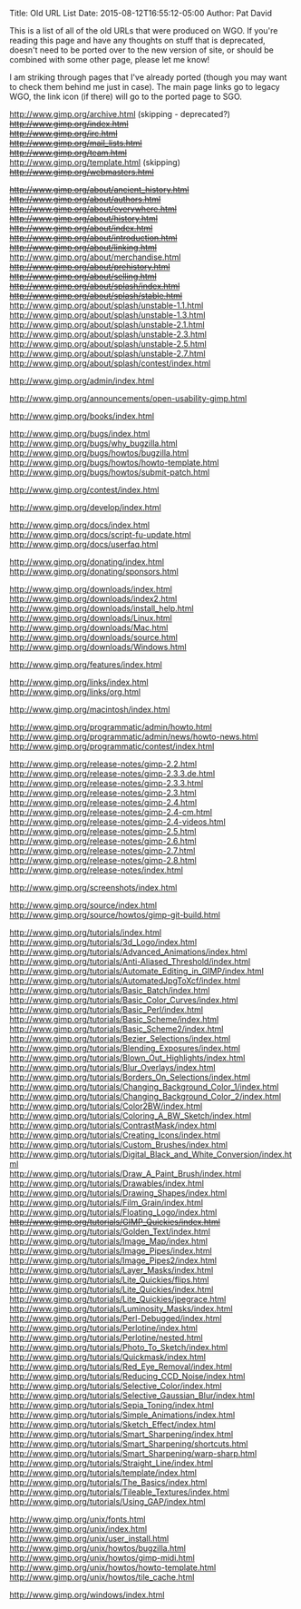 Title: Old URL List
Date: 2015-08-12T16:55:12-05:00
Author: Pat David

This is a list of all of the old URLs that were produced on WGO.
If you're reading this page and have any thoughts on stuff that is deprecated, 
doesn't need to be ported over to the new version of site, 
or should be combined with some other page, please let me know!

I am striking through pages that I've already ported (though you may want to check them behind me just in case).
The main page links go to legacy WGO, the link icon (if there) will go to the ported page to SGO.

<http://www.gimp.org/archive.html> (skipping - deprecated?) 
<del><http://www.gimp.org/index.html></del> [<i class="fa fa-link"></i>](/index.html)  
<del><http://www.gimp.org/irc.html></del> [<i class="fa fa-link"></i>](/irc.html)   
<del><http://www.gimp.org/mail_lists.html></del> [<i class="fa fa-link"></i>](/mail_lists.html)   
<del><http://www.gimp.org/team.html></del> [<i class="fa fa-link"></i>](/team.html)   
<http://www.gimp.org/template.html> (skipping)  
<del><http://www.gimp.org/webmasters.html></del> [<i class="fa fa-link"></i>](/webmasters.html)  

<del><http://www.gimp.org/about/ancient_history.html></del> [<i class="fa fa-link"></i>](/about/ancient_history.html)  
<del><http://www.gimp.org/about/authors.html></del> [<i class="fa fa-link"></i>](/about/authors.html)  
<del><http://www.gimp.org/about/everywhere.html></del> [<i class="fa fa-link"></i>](/about/everywhere.html)  
<del><http://www.gimp.org/about/history.html></del> [<i class="fa fa-link"></i>](/about/history.html)  
<del><http://www.gimp.org/about/index.html></del> [<i class="fa fa-link"></i>](/about/index.html)  
<del><http://www.gimp.org/about/introduction.html></del> [<i class="fa fa-link"></i>](/about/introduction.html)  
<del><http://www.gimp.org/about/linking.html></del> [<i class="fa fa-link"></i>](/about/linking.html)  
<http://www.gimp.org/about/merchandise.html>  
<del><http://www.gimp.org/about/prehistory.html></del> [<i class="fa fa-link"></i>](/about/prehistory.html)  
<del><http://www.gimp.org/about/selling.html></del> [<i class="fa fa-link"></i>]({filename}../selling.md)  
<del><http://www.gimp.org/about/splash/index.html></del> [<i class="fa fa-link"></i>]({filename}../splash/index.md)  
<del><http://www.gimp.org/about/splash/stable.html></del> [<i class="fa fa-link"></i>]({filename}../splash/stable.md)  
<http://www.gimp.org/about/splash/unstable-1.1.html>  
<http://www.gimp.org/about/splash/unstable-1.3.html>  
<http://www.gimp.org/about/splash/unstable-2.1.html>  
<http://www.gimp.org/about/splash/unstable-2.3.html>  
<http://www.gimp.org/about/splash/unstable-2.5.html>  
<http://www.gimp.org/about/splash/unstable-2.7.html>  
<http://www.gimp.org/about/splash/contest/index.html>  

<http://www.gimp.org/admin/index.html>  

<http://www.gimp.org/announcements/open-usability-gimp.html>  

<http://www.gimp.org/books/index.html>  

<http://www.gimp.org/bugs/index.html>  
<http://www.gimp.org/bugs/why_bugzilla.html>  
<http://www.gimp.org/bugs/howtos/bugzilla.html>  
<http://www.gimp.org/bugs/howtos/howto-template.html>  
<http://www.gimp.org/bugs/howtos/submit-patch.html>  

<http://www.gimp.org/contest/index.html>  

<http://www.gimp.org/develop/index.html>  

<http://www.gimp.org/docs/index.html>  
<http://www.gimp.org/docs/script-fu-update.html>  
<http://www.gimp.org/docs/userfaq.html>  

<http://www.gimp.org/donating/index.html>  
<http://www.gimp.org/donating/sponsors.html>  

<http://www.gimp.org/downloads/index.html>  
<http://www.gimp.org/downloads/index2.html>  
<http://www.gimp.org/downloads/install_help.html>  
<http://www.gimp.org/downloads/Linux.html>  
<http://www.gimp.org/downloads/Mac.html>  
<http://www.gimp.org/downloads/source.html>  
<http://www.gimp.org/downloads/Windows.html>  

<http://www.gimp.org/features/index.html>  

<http://www.gimp.org/links/index.html>  
<http://www.gimp.org/links/org.html>  

<http://www.gimp.org/macintosh/index.html>  

<http://www.gimp.org/programmatic/admin/howto.html>  
<http://www.gimp.org/programmatic/admin/news/howto-news.html>  
<http://www.gimp.org/programmatic/contest/index.html>  

<http://www.gimp.org/release-notes/gimp-2.2.html>  
<http://www.gimp.org/release-notes/gimp-2.3.3.de.html>  
<http://www.gimp.org/release-notes/gimp-2.3.3.html>  
<http://www.gimp.org/release-notes/gimp-2.3.html>  
<http://www.gimp.org/release-notes/gimp-2.4.html>  
<http://www.gimp.org/release-notes/gimp-2.4-cm.html>  
<http://www.gimp.org/release-notes/gimp-2.4-videos.html>  
<http://www.gimp.org/release-notes/gimp-2.5.html>  
<http://www.gimp.org/release-notes/gimp-2.6.html>  
<http://www.gimp.org/release-notes/gimp-2.7.html>  
<http://www.gimp.org/release-notes/gimp-2.8.html>  
<http://www.gimp.org/release-notes/index.html>  

<http://www.gimp.org/screenshots/index.html>  

<http://www.gimp.org/source/index.html>  
<http://www.gimp.org/source/howtos/gimp-git-build.html>  

<http://www.gimp.org/tutorials/index.html>  
<http://www.gimp.org/tutorials/3d_Logo/index.html>  
<http://www.gimp.org/tutorials/Advanced_Animations/index.html>  
<http://www.gimp.org/tutorials/Anti-Aliased_Threshold/index.html>  
<http://www.gimp.org/tutorials/Automate_Editing_in_GIMP/index.html>  
<http://www.gimp.org/tutorials/AutomatedJpgToXcf/index.html>  
<http://www.gimp.org/tutorials/Basic_Batch/index.html>  
<http://www.gimp.org/tutorials/Basic_Color_Curves/index.html>  
<http://www.gimp.org/tutorials/Basic_Perl/index.html>  
<http://www.gimp.org/tutorials/Basic_Scheme/index.html>  
<http://www.gimp.org/tutorials/Basic_Scheme2/index.html>  
<http://www.gimp.org/tutorials/Bezier_Selections/index.html>  
<http://www.gimp.org/tutorials/Blending_Exposures/index.html>  
<http://www.gimp.org/tutorials/Blown_Out_Highlights/index.html>  
<http://www.gimp.org/tutorials/Blur_Overlays/index.html>  
<http://www.gimp.org/tutorials/Borders_On_Selections/index.html>  
<http://www.gimp.org/tutorials/Changing_Background_Color_1/index.html>  
<http://www.gimp.org/tutorials/Changing_Background_Color_2/index.html>  
<http://www.gimp.org/tutorials/Color2BW/index.html>  
<http://www.gimp.org/tutorials/Coloring_A_BW_Sketch/index.html>  
<http://www.gimp.org/tutorials/ContrastMask/index.html>  
<http://www.gimp.org/tutorials/Creating_Icons/index.html>  
<http://www.gimp.org/tutorials/Custom_Brushes/index.html>  
<http://www.gimp.org/tutorials/Digital_Black_and_White_Conversion/index.html>  
<http://www.gimp.org/tutorials/Draw_A_Paint_Brush/index.html>  
<http://www.gimp.org/tutorials/Drawables/index.html>  
<http://www.gimp.org/tutorials/Drawing_Shapes/index.html>  
<http://www.gimp.org/tutorials/Film_Grain/index.html>  
<http://www.gimp.org/tutorials/Floating_Logo/index.html>  
<del><http://www.gimp.org/tutorials/GIMP_Quickies/index.html></del> [<i class="fa fa-link"></i>](/tutorials/GIMP_Quickies/)   
<http://www.gimp.org/tutorials/Golden_Text/index.html>  
<http://www.gimp.org/tutorials/Image_Map/index.html>  
<http://www.gimp.org/tutorials/Image_Pipes/index.html>  
<http://www.gimp.org/tutorials/Image_Pipes2/index.html>  
<http://www.gimp.org/tutorials/Layer_Masks/index.html>  
<http://www.gimp.org/tutorials/Lite_Quickies/flips.html>  
<http://www.gimp.org/tutorials/Lite_Quickies/index.html>  
<http://www.gimp.org/tutorials/Lite_Quickies/jpegrace.html>  
<http://www.gimp.org/tutorials/Luminosity_Masks/index.html>  
<http://www.gimp.org/tutorials/Perl-Debugged/index.html>  
<http://www.gimp.org/tutorials/Perlotine/index.html>  
<http://www.gimp.org/tutorials/Perlotine/nested.html>  
<http://www.gimp.org/tutorials/Photo_To_Sketch/index.html>  
<http://www.gimp.org/tutorials/Quickmask/index.html>  
<http://www.gimp.org/tutorials/Red_Eye_Removal/index.html>  
<http://www.gimp.org/tutorials/Reducing_CCD_Noise/index.html>  
<http://www.gimp.org/tutorials/Selective_Color/index.html>  
<http://www.gimp.org/tutorials/Selective_Gaussian_Blur/index.html>  
<http://www.gimp.org/tutorials/Sepia_Toning/index.html>  
<http://www.gimp.org/tutorials/Simple_Animations/index.html>  
<http://www.gimp.org/tutorials/Sketch_Effect/index.html>  
<http://www.gimp.org/tutorials/Smart_Sharpening/index.html>  
<http://www.gimp.org/tutorials/Smart_Sharpening/shortcuts.html>  
<http://www.gimp.org/tutorials/Smart_Sharpening/warp-sharp.html>  
<http://www.gimp.org/tutorials/Straight_Line/index.html>  
<http://www.gimp.org/tutorials/template/index.html>  
<http://www.gimp.org/tutorials/The_Basics/index.html>  
<http://www.gimp.org/tutorials/Tileable_Textures/index.html>  
<http://www.gimp.org/tutorials/Using_GAP/index.html>  

<http://www.gimp.org/unix/fonts.html>  
<http://www.gimp.org/unix/index.html>  
<http://www.gimp.org/unix/user_install.html>  
<http://www.gimp.org/unix/howtos/bugzilla.html>  
<http://www.gimp.org/unix/howtos/gimp-midi.html>  
<http://www.gimp.org/unix/howtos/howto-template.html>  
<http://www.gimp.org/unix/howtos/tile_cache.html>  

<http://www.gimp.org/windows/index.html>  
